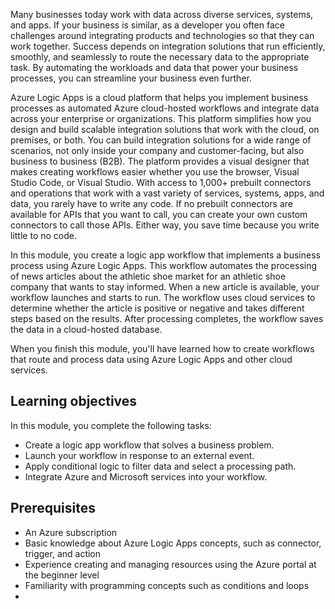 Many businesses today work with data across diverse services, systems, and apps. If your business is similar, as a developer you often face challenges around integrating products and technologies so that they can work together. Success depends on integration solutions that run efficiently, smoothly, and seamlessly to route the necessary data to the appropriate task. By automating the workloads and data that power your business processes, you can streamline your business even further.

Azure Logic Apps is a cloud platform that helps you implement business processes as automated Azure cloud-hosted workflows and integrate data across your enterprise or organizations. This platform simplifies how you design and build scalable integration solutions that work with the cloud, on premises, or both. You can build integration solutions for a wide range of scenarios, not only inside your company and customer-facing, but also business to business (B2B). The platform provides a visual designer that makes creating workflows easier whether you use the browser, Visual Studio Code, or Visual Studio. With access to 1,000+ prebuilt connectors and operations that work with a vast variety of services, systems, apps, and data, you rarely have to write any code. If no prebuilt connectors are available for APIs that you want to call, you can create your own custom connectors to call those APIs. Either way, you save time because you write little to no code.

In this module, you create a logic app workflow that implements a business process using Azure Logic Apps. This workflow automates the processing of news articles about the athletic shoe market for an athletic shoe company that wants to stay informed. When a new article is available, your workflow launches and starts to run. The workflow uses cloud services to determine whether the article is positive or negative and takes different steps based on the results. After processing completes, the workflow saves the data in a cloud-hosted database.

When you finish this module, you'll have learned how to create workflows that route and process data using Azure Logic Apps and other cloud services.

## Learning objectives

In this module, you complete the following tasks:

- Create a logic app workflow that solves a business problem.
- Launch your workflow in response to an external event.
- Apply conditional logic to filter data and select a processing path.
- Integrate Azure and Microsoft services into your workflow.

## Prerequisites

- An Azure subscription
- Basic knowledge about Azure Logic Apps concepts, such as connector, trigger, and action
- Experience creating and managing resources using the Azure portal at the beginner level
- Familiarity with programming concepts such as conditions and loops
- 